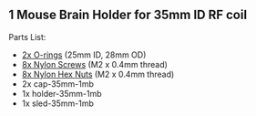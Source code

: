 ## 1 Mouse Brain Holder for 35mm ID RF coil

Parts List:

* [2x O-rings](https://www.mcmaster.com/9262k646) (25mm ID, 28mm OD)
* [8x Nylon Screws](https://www.mcmaster.com/92492a707) (M2 x 0.4mm thread)
* [8x Nylon Hex Nuts](https://www.mcmaster.com/93800a300) (M2 x 0.4mm thread) 
* 2x cap\-35mm\-1mb
* 1x holder\-35mm\-1mb
* 1x sled\-35mm\-1mb
